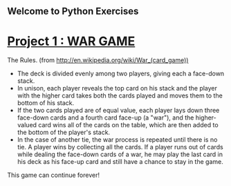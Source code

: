 ## Welcome to Python Exercises


# [Project 1 : WAR GAME](https://github.com/SrijaniDas-GitHub/Python_exercise/blob/master/WAR_Game_with_Python.ipynb)

The Rules. (from http://en.wikipedia.org/wiki/War_(card_game)) 
- The deck is divided evenly among two players, giving each a face-down stack. 
- In unison, each player reveals the top card on his stack and the player with the higher card takes both the cards played and moves them to the bottom of his stack. 
- If the two cards played are of equal value, each player lays down three face-down cards and a fourth card face-up (a "war"), and the higher-valued card wins all of the cards on the table, which are then added to the bottom of the player's stack. 
- In the case of another tie, the war process is repeated until there is no tie. 
A player wins by collecting all the cards. If a player runs out of cards while dealing the face-down cards of a war, he may play the last card in his deck as his face-up card and still have a chance to stay in the game.

This game can continue forever!
